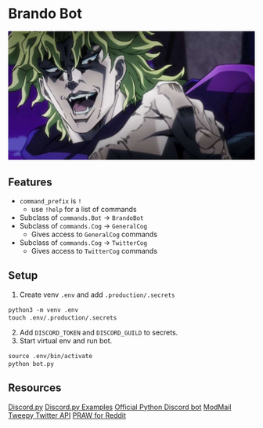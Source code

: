 # Brando Bot
![Dio asset image](assets/img/dio-asset.jpeg)

## Features
- `command_prefix` is `!`
  - use `!help` for a list of commands
- Subclass of `commands.Bot` -> `BrandoBot`
- Subclass of `commands.Cog` -> `GeneralCog`
  - Gives access to `GeneralCog` commands
- Subclass of `commands.Cog` -> `TwitterCog`
  - Gives access to `TwitterCog` commands

## Setup
1. Create venv `.env` and add `.production/.secrets`
```
python3 -m venv .env
touch .env/.production/.secrets
```
2. Add `DISCORD_TOKEN` and `DISCORD_GUILD` to secrets.
3. Start virtual env and run bot.
```
source .env/bin/activate
python bot.py
```

## Resources
[Discord.py](https://discordpy.readthedocs.io/)
[Discord.py Examples](https://github.com/Rapptz/discord.py)
[Official Python Discord bot](https://github.com/python-discord/bot)
[ModMail](https://github.com/kyb3r/modmail)
[Tweepy Twitter API](http://docs.tweepy.org/en/latest/api.html?highlight=list#list-methods)
[PRAW for Reddit](https://praw.readthedocs.io/en/latest/code_overview/models/comment.html)